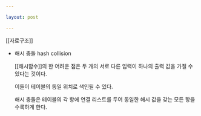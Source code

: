 ```yaml
---

layout: post

---
```


[[자료구조]]



- 해시 충돌 hash collision
    
    [[해시함수]]의 한 어려운 점은 두 개의 서로 다른 입력이 하나의 출력 값을 가질 수 있다는 것이다.
    
    이들이 테이블의 동일 위치로 색인될 수 있다.
    
    해시 충돌은 테이블의 각 항에 연결 리스트를 두어 동일한 해시 값을 갖는 모든 항을 수록하게 한다.